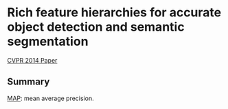 
# Rich feature hierarchies for accurate object detection and semantic segmentation

[CVPR 2014 Paper](https://arxiv.org/pdf/1311.2524.pdf)

## Summary
[MAP](https://medium.com/@jonathan_hui/map-mean-average-precision-for-object-detection-45c121a31173): mean average precision.  


